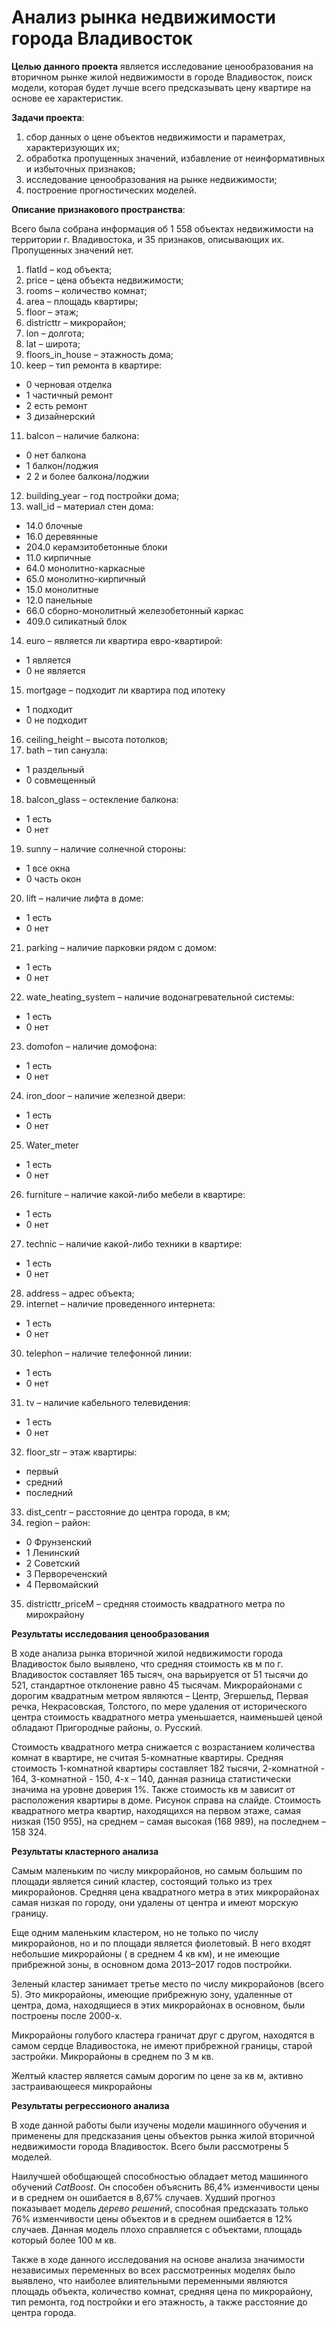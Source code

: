 # Анализ рынка недвижимости города Владивосток

**Целью данного проекта** является исследование ценообразования на вторичном рынке жилой недвижимости в городе Владивосток, поиск модели, которая будет лучше
всего предсказывать цену квартире на основе ее характеристик.

**Задачи проекта**:
1.	сбор данных о цене объектов недвижимости и параметрах, характеризующих их;
2.	обработка пропущенных значений, избавление от неинформативных и избыточных признаков;
3.	исследование ценообразования на рынке недвижимости;
4.	построение прогностических моделей.

**Описание признакового пространства**:

Всего была собрана информация об 1 558 объектах недвижимости на территории г. Владивостока, и  35 признаков, описывающих их. Пропущенных значений нет.
1.	flatId – код объекта;
2.	price – цена объекта недвижимости;
3.	rooms – количество комнат;
4.	area – площадь квартиры;
5.	floor – этаж;
6.	districttr – микрорайон;
7.	lon – долгота;
8.	lat – широта;
9.	floors_in_house – этажность дома;
10.	 keep – тип ремонта в квартире:
-  0 черновая отделка
-  1 частичный ремонт
-  2 есть ремонт
-  3 дизайнерский
11.	balcon – наличие балкона:
- 0  нет балкона
- 1  балкон/лоджия
- 2  2 и более балкона/лоджии
12.	 building_year – год постройки дома;
13.	 wall_id – материал стен дома:
- 14.0	блочные
- 16.0	деревянные
- 204.0	 керамзитобетонные блоки
- 11.0	 кирпичные
- 64.0	 монолитно-каркасные
- 65.0	монолитно-кирпичный
- 15.0	монолитные
- 12.0	панельные
- 66.0	сборно-монолитный железобетонный каркас
- 409.0	силикатный блок
14.	 euro – является ли квартира евро-квартирой:
- 1	является 
- 0	не является
15.	 mortgage – подходит ли квартира под ипотеку
- 1	подходит 
- 0	не подходит
16.	 ceiling_height – высота потолков;
17.	 bath – тип санузла:
- 1	раздельный
- 0	совмещенный
18.	 balcon_glass – остекление балкона: 
- 1	есть
- 0	нет
19.	 sunny – наличие солнечной стороны:
- 1	все окна
- 0	часть окон
20.	 lift – наличие лифта в доме:
- 1	есть
- 0	нет
21.	 parking – наличие парковки рядом с домом:
- 1	есть
- 0	нет
22.	 wate_heating_system – наличие водонагревательной системы:
- 1	есть
- 0	нет
23.	 domofon – наличие домофона:
- 1	есть
- 0	нет
24.	 iron_door – наличие железной двери:
- 1	есть
- 0	нет
25.	 Water_meter
- 1	есть
- 0	нет
26.	 furniture – наличие какой-либо мебели в квартире:
- 1	есть
- 0	нет
27.	 technic – наличие какой-либо техники в квартире:
- 1	есть
- 0	нет
28.	 address – адрес объекта;
29.	 internet – наличие проведенного интернета:
- 1	есть
- 0	нет
30.	telephon – наличие телефонной линии:
- 1	есть
- 0	нет
31.	tv – наличие кабельного телевидения:
- 1	есть
- 0	нет
32.	floor_str – этаж квартиры:
- первый
- средний
- последний
33.	dist_centr – расстояние до центра города, в км;
34.	 region – район:
- 0 Фрунзенский
- 1 Ленинский
- 2 Советский
- 3 Первореченский
- 4 Первомайский
35.	districttr_priceM – средняя стоимость квадратного метра по мирокрайону

**Результаты исследования ценообразования**

  В ходе анализа рынка вторичной жилой недвижимости города Владивосток было выявлено, что средняя стоимость кв м по г. Владивосток составляет 165 тысяч, она варьируется от 51 тысячи до 521, стандартное отклонение равно 45 тысячам. Микрорайонами с дорогим квадратным метром являются – Центр, Эгершельд, Первая речка, Некрасовская, Толстого, по мере удаления от исторического центра стоимость квадратного метра уменьшается, наименьшей ценой обладают Пригородные районы, о. Русский.

  Стоимость квадратного метра снижается с возрастанием количества комнат в квартире, не считая 5-комнатные квартиры. Средняя стоимость 1-комнатной квартиры составляет 182 тысячи, 2-комнатной - 164, 3-комнатной - 150, 4-х – 140, данная разница статистически значима на уровне доверия 1%. Также стоимость кв м зависит от расположения квартиры в доме. Рисунок справа на слайде. Стоимость квадратного метра квартир, находящихся на первом этаже, самая низкая (150 955), на среднем – самая высокая (168 989), на последнем – 158 324. 

**Результаты кластерного анализа**

  Самым маленьким по числу микрорайонов, но самым большим по площади является синий кластер, состоящий только из трех микрорайонов. Средняя цена квадратного метра в этих микрорайонах самая низкая по городу, они удалены от центра и имеют морскую границу.

  Еще одним маленьким кластером, но не только по числу микрорайонов, но и по площади является фиолетовый. В него входят небольшие микрорайоны ( в среднем 4 кв км), и не имеющие прибрежной зоны, в основном дома 2013–2017  годов постройки.

  Зеленый кластер занимает третье место по числу микрорайонов (всего 5). Это микрорайоны, имеющие прибрежную зону, удаленные от центра, дома, находящиеся в этих микрорайонах в основном, были построены после 2000-х.

  Микрорайоны голубого кластера граничат друг с другом, находятся в самом сердце Владивостока, не имеют прибрежной границы, старой застройки. Микрорайоны в среднем по 3 м кв.
  
  Желтый кластер является самым дорогим по цене за кв м, активно застраивающееся микрорайоны

**Результаты регрессионого анализа**

  В ходе данной работы были изучены модели машинного обучения и применены для предсказания цены объектов рынка жилой вторичной недвижимости города Владивосток. Всего были рассмотрены 5 моделей.

  Наилучшей обобщающей способностью обладает метод машинного обучений *CatBoost*. Он способен объяснить 86,4% изменчивости цены и в среднем он ошибается в 8,67% случаев. 
  Худший прогноз показывает модель *дерево решений*, способная предсказать только 76% изменчивости цены объектов и в среднем ошибается в 12% случаев. Данная модель плохо справляется с объектами, площадь который более 100 м кв. 
  
  Также в ходе данного исследования на основе анализа значимости независимых переменных во всех рассмотренных моделях было выявлено, что наиболее влиятельными переменными являются площадь объекта, количество комнат, средняя цена по микрорайону, тип ремонта, год постройки и его этажность, а также расстояние до центра города.


